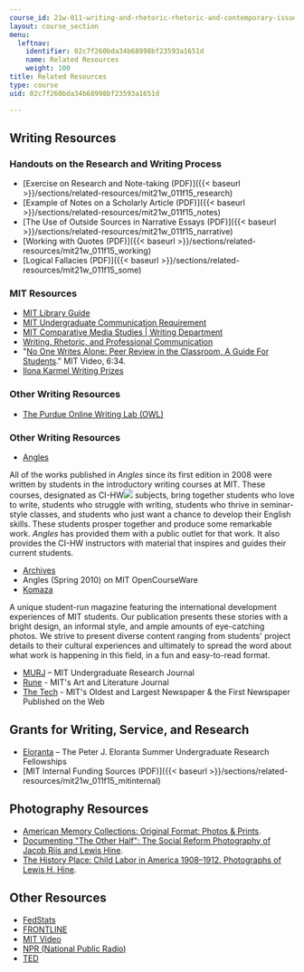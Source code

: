 ```yaml
---
course_id: 21w-011-writing-and-rhetoric-rhetoric-and-contemporary-issues-fall-2015
layout: course_section
menu:
  leftnav:
    identifier: 02c7f260bda34b68998bf23593a1651d
    name: Related Resources
    weight: 100
title: Related Resources
type: course
uid: 02c7f260bda34b68998bf23593a1651d

---
```


Writing Resources
-----------------

### Handouts on the Research and Writing Process

*   [Exercise on Research and Note-taking (PDF)]({{< baseurl >}}/sections/related-resources/mit21w_011f15_research)
*   [Example of Notes on a Scholarly Article (PDF)]({{< baseurl >}}/sections/related-resources/mit21w_011f15_notes)
*   [The Use of Outside Sources in Narrative Essays (PDF)]({{< baseurl >}}/sections/related-resources/mit21w_011f15_narrative)
*   [Working with Quotes (PDF)]({{< baseurl >}}/sections/related-resources/mit21w_011f15_working)
*   [Logical Fallacies (PDF)]({{< baseurl >}}/sections/related-resources/mit21w_011f15_some)

### MIT Resources

*   [MIT Library Guide](http://libguides.mit.edu/21w011)
*   [MIT Undergraduate Communication Requirement](http://web.mit.edu/commreq/index.html)
*   [MIT Comparative Media Studies | Writing Department](https://cmsw.mit.edu/)
*   [Writing, Rhetoric, and Professional Communication](http://cmsw.mit.edu/education/writing-rhetoric-professional-communication/)
*   "[No One Writes Alone: Peer Review in the Classroom, A Guide For Students](http://techtv.mit.edu/videos/14629-no-one-writes-alone-peer-review-in-the-classroom-a-guide-for-students)." MIT Video, 6:34.
*   [Ilona Karmel Writing Prizes](http://cmsw.mit.edu/publications/ilona-karmel-writing-prizes/)

### Other Writing Resources

*   [The Purdue Online Writing Lab (OWL)](https://owl.english.purdue.edu/)

### Other Writing Resources

*   [Angles](http://cmsw.mit.edu/publications/angles/)

All of the works published in _Angles_ since its first edition in 2008 were written by students in the introductory writing courses at MIT. These courses, designated as CI-HW![](/images/educator/icon-question-cihw.png) subjects, bring together students who love to write, students who struggle with writing, students who thrive in seminar-style classes, and students who just want a chance to develop their English skills. These students prosper together and produce some remarkable work. _Angles_ has provided them with a public outlet for that work. It also provides the CI-HW instructors with material that inspires and guides their current students.

*   [Archives](http://cmsw.mit.edu/publications/angles/)
*   Angles (Spring 2010) on MIT OpenCourseWare
*   [Komaza](http://web.mit.edu/komaza/www/)

A unique student-run magazine featuring the international development experiences of MIT students. Our publication presents these stories with a bright design, an informal style, and ample amounts of eye-catching photos. We strive to present diverse content ranging from students' project details to their cultural experiences and ultimately to spread the word about what work is happening in this field, in a fun and easy-to-read format.

*   [MURJ](http://murj.mit.edu/) – MIT Undergraduate Research Journal
*   [Rune](http://runemag.mit.edu/) - MIT's Art and Literature Journal
*   [The Tech](http://tech.mit.edu/) - MIT's Oldest and Largest Newspaper & the First Newspaper Published on the Web

Grants for Writing, Service, and Research
-----------------------------------------

*   [Eloranta](http://web.mit.edu/eloranta/) – The Peter J. Eloranta Summer Undergraduate Research Fellowships
*   [MIT Internal Funding Sources (PDF)]({{< baseurl >}}/sections/related-resources/mit21w_011f15_mitinternal)

Photography Resources
---------------------

*   [American Memory Collections: Original Format: Photos & Prints](http://memory.loc.gov/cgi-bin/query/S?ammem/collections:@field%28FLD003+@band%28origf+Photograph%29%29:heading=Original+Format%3a+Photos+&+Prints).
*   [Documenting "The Other Half": The Social Reform Photography of Jacob Riis and Lewis Hine](http://xroads.virginia.edu/~ma01/davis/photography/images/riisphotos/slideshow1.html).
*   [The History Place: Child Labor in America 1908–1912. Photographs of Lewis H. Hine](http://www.historyplace.com/unitedstates/childlabor/).

Other Resources
---------------

*   [FedStats](http://fedstats.sites.usa.gov/)
*   [FRONTLINE](http://www.pbs.org/wgbh/pages/frontline/)
*   [MIT Video](http://video.mit.edu/)
*   [NPR (National Public Radio)](http://www.npr.org/)
*   [TED](http://www.ted.com/)